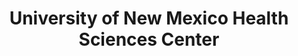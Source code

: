 ---
layout: repo
title: "University of New Mexico Health Sciences Center "
id: 23824
permalink: repos/23824/
---